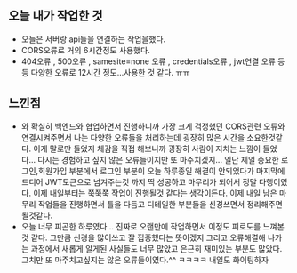 ## 오늘 내가 작업한 것
- 오늘은 서버랑 api들을 연결하는 작업을했다.
- CORS오류로 거의 6시간정도 사용했다.
- 404오류 , 500오류 , samesite=none 오류 , credentials오류 , jwt연결 오류 등등 다양한 오류로 12시간 정도...사용한 것 같다. ㅠㅠ

## 느낀점
- 와 확실히 백엔드와 협업하면서 진행하니까 가장 크게 걱정했던 CORS관련 오류와 연결시켜주면서 나는 다양한 오류들을 처리하는데 굉장히 많은 시간을 소요한것같다. 이게 말로만 들었지 체감을 직접 해보니까 굉장히 사람이 지치는 느낌이 들었다... 다시는 경험하고 싶지 않은 오류들이지만 또 마주치겠지... 일단 제일 중요한 로그인,회원가입 부분에서 로그인 부분이 오늘 하루종일 해결이 안되었다가 마지막에 드디어 JWT토큰으로 넘겨주는것 까지 딱 성공하고 마무리가 되어서 정말 다행이였다. 이제 내일부터는 쭉쭉쭉 작업이 진행될것 같다는 생각이든다. 이제 내일 남은 마무리 작업들을 진행하면서 틀을 다듬고 디테일한 부분들을 신경쓰면서 정리해주면 될것같다.
- 오늘 너무 피곤한 하루였다... 진짜로 오랜만에 작업하면서 이정도 피로도를 느껴본것 같다. 그만큼 신경을 많이쓰고 잘 집중했다는 뜻이겠지 그리고 오류해결해 나가는 과정에서 새롭게 알게된 사실들도 너무 많았고 은근히 재미있는 부분도 많았다. 그치만 또 마주치고싶지는 않은 오류들이였다.^^ ㅋㅋㅋㅋ 내일도 화이팅하자
